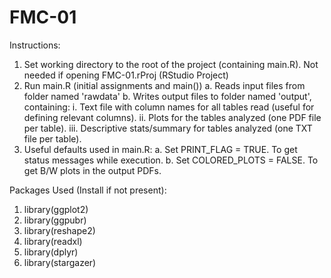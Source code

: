 # FMC-01

Instructions:
1. Set working directory to the root of the project (containing main.R). Not needed if opening FMC-01.rProj (RStudio Project)
2. Run main.R (initial assignments and main())
	a. Reads input files from folder named 'rawdata'
	b. Writes output files to folder named 'output', containing:
		i.	Text file with column names for all tables read (useful for defining relevant columns).
		ii. Plots for the tables analyzed (one PDF file per table).
		iii. Descriptive stats/summary for tables analyzed (one TXT file per table).
3. Useful defaults used in main.R:
	a. Set PRINT_FLAG = TRUE. To get status messages while execution.
	b. Set COLORED_PLOTS = FALSE. To get B/W plots in the output PDFs.
		
Packages Used (Install if not present):
1. library(ggplot2)
2. library(ggpubr)
3. library(reshape2)
4. library(readxl)
5. library(dplyr)
6. library(stargazer)
